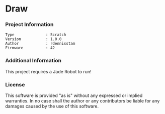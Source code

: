 Draw
================



### Project Information
```
Type              : Scratch
Version           : 1.0.0
Author            : rdennisstam
Firmware          : 42
```

### Additional Information
This project requires a Jade Robot to run!

### License
This software is provided "as is" without any expressed or implied warranties.  In no case shall the author or any contributors be liable for any damages caused by the use of this software.

